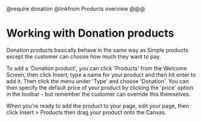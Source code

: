 @require donation
@linkfrom Products overview
@@@
# Working with Donation products

Donation products basically behave in the same way as Simple products except the customer can choose how much they want to pay. 

To add a 'Donation product', you can click 'Products' from the Welcome Screen, then click Insert, type a name for your product and then hit enter to add it. Then click the menu under 'Type' and choose 'Donation'. You can then specify the default price of your product by clicking the 'price' option in the toolbar - but remember the customer can override this themselves. 

When you're ready to add the product to your page, edit your page, then click Insert > Products then drag your product onto the Canvas. 

